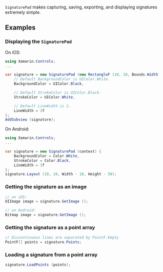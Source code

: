 `SignaturePad` makes capturing, saving, exporting, and displaying
signatures extremely simple.

## Examples

### Displaying the `SignaturePad`

On iOS:

```csharp
using Xamarin.Controls;
...

var signature = new SignaturePad (new RectangleF (10, 10, Bounds.Width - 20, Bounds.Height - 60)) {
	// Default BackgroundColor is UIColor.White.
	BackgroundColor = UIColor.Black,

	// Default StrokeColor is UIColor.Black.
	StrokeColor = UIColor.White,

	// Default LineWidth is 2.
	LineWidth = 3f
};
AddSubview (signature);
```

On Android:

```csharp
using Xamarin.Controls;
...

var signature = new SignaturePad (context) {
	BackgroundColor = Color.White,
	StrokeColor = Color.Black,
	LineWidth = 3f
};
signature.Layout (10, 10, Width - 10, Height - 50);
```

### Getting the signature as an image

```csharp
// on iOS:
UIImage image = signature.GetImage ();

// on Android:
Bitmap image = signature.GetImage ();
```

### Getting the signature as a point array

```csharp
// Discontinuous lines are separated by PointF.Empty
PointF[] points = signature.Points;
```

### Loading a signature from a point array

```csharp
signature.LoadPoints (points);
```
